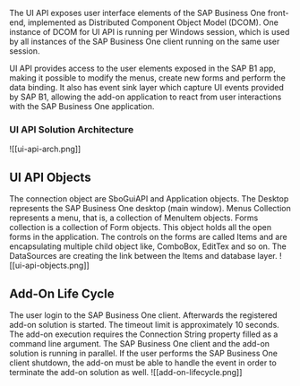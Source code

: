 The UI API exposes user interface elements of the SAP Business One front-end, implemented as Distributed Component Object Model (DCOM). One instance of DCOM for UI API is running per Windows session, which is used by all instances of the SAP Business One client running on the same user session.

UI API provides access  to the user elements exposed in the SAP B1 app, making it possible to modify the menus, create new forms and perform the data binding. 
It also has event sink layer which capture UI events provided by SAP B1, allowing the add-on application to react from user interactions with the SAP Business One application.
### UI API Solution Architecture
![[ui-api-arch.png]]

## UI API Objects
The connection object are SboGuiAPI and Application objects. The Desktop represents the SAP Business One desktop (main window). Menus Collection represents a menu, that is, a collection of MenuItem objects.
Forms collection is a collection of Form objects. This object holds all the open forms in the application. The controls on the forms are called Items and are encapsulating multiple child object like, ComboBox, EditTex and so on. The DataSources are creating the link between the Items and database layer.
![[ui-api-objects.png]]
## Add-On Life Cycle
The user login to the SAP Business One client. Afterwards the registered add-on solution is started. The timeout limit is approximately 10 seconds.
The add-on execution requires the Connection String property filled as a command line argument.
The SAP Business One client and the add-on solution is running in parallel.
If the user performs the SAP Business One client shutdown, the add-on must be able to handle the event in order to terminate the add-on solution as well.
![[add-on-lifecycle.png]]

